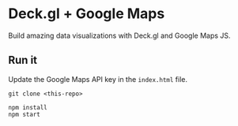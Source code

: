 # Deck.gl + Google Maps

Build amazing data visualizations with Deck.gl and Google Maps JS. 

## Run it

Update the Google Maps API key in the `index.html` file. 

```
git clone <this-repo> 

npm install
npm start
```